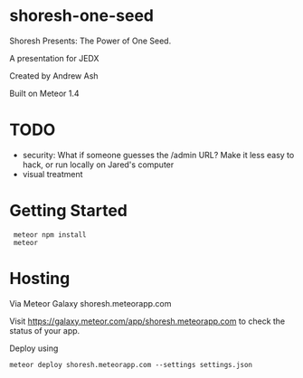 # shoresh-one-seed
Shoresh Presents: The Power of One Seed. 

A presentation for JEDX

Created by Andrew Ash

Built on Meteor 1.4

# TODO

* security: What if someone guesses the /admin URL? Make it less easy to hack, or run locally on Jared's computer
* visual treatment 

# Getting Started

```
 meteor npm install
 meteor
```

# Hosting

Via Meteor Galaxy
shoresh.meteorapp.com

Visit https://galaxy.meteor.com/app/shoresh.meteorapp.com to check the status
of your app.

Deploy using
```
meteor deploy shoresh.meteorapp.com --settings settings.json
```